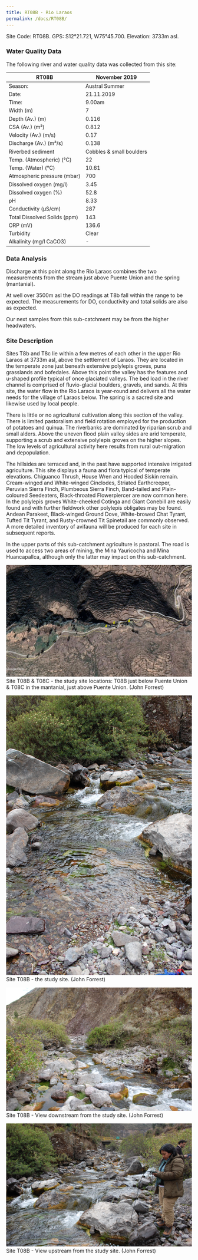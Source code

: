 ```yaml
---
title: RT08B - Rio Laraos
permalink: /docs/RT08B/
---
```



Site Code: RT08B.  GPS: S12°21.721, W75°45.700. Elevation:
3733m asl.

### Water Quality Data

The following river and water quality data was collected from this site:

| RT08B                        | November 2019                 | 
|------------------------------|-------------------------------|
| Season:                      | Austral Summer                |
| Date:                        | 21.11.2019                    |
| Time:                        | 9.00am                        |
| Width (m)                    | 7                             |
| Depth (Av.) (m)              | 0.116                         |
| CSA (Av.) (m²)               | 0.812                         |
| Velocity (Av.) (m/s)         | 0.17                          |
| Discharge (Av.) (m³/s)       | 0.138                         |
| Riverbed sediment            | Cobbles & small boulders      |
| Temp. (Atmospheric) (°C)     | 22                            |
| Temp. (Water) (°C)           | 10.61                         |
| Atmospheric pressure (mbar)  | 700                           |
| Dissolved oxygen (mg/l)      | 3.45                          |
| Dissolved oxygen (%)         | 52.8                          |
| pH                           | 8.33                          |
| Conductivity (µS/cm)         | 287                           |
| Total Dissolved Solids (ppm) | 143                           |
| ORP (mV)                     | 136.6                         |
| Turbidity                    | Clear                         |
| Alkalinity (mg/l CaCO3)  |   -   |

### Data Analysis
Discharge at this point along the Rio Laraos combines the two measurements from the stream just above Puente Union and the spring (mantanial).                     

At well over 3500m asl the DO readings at T8b fall within the range to be expected. The measurements for DO, conductivity and total solids are also as expected. 

Our next samples from this sub-catchment may be from the higher headwaters.


### Site Description
Sites T8b and T8c lie within a few metres of each other in the upper Rio Laraos at 3733m asl, above the settlement of Laraos. They are located in the temperate zone just beneath extensive polylepis groves, puna grasslands and bofedales. Above this point the valley has the features and u-shaped profile typical of once glaciated valleys. The bed load in the river channel is comprised of fluvio-glacial boulders, gravels, and sands. At this site, the water flow in the Rio Laraos is year-round and delivers all the water needs for the village of Laraos below. The spring is a sacred site and likewise used by local people. 

There is little or no agricultural cultivation along this section of the valley. There is limited pastoralism and field rotation employed for the production of potatoes and quinua. The riverbanks are dominated by riparian scrub and small alders. Above the uneven flood plain valley sides are arid temperate, supporting a scrub and extensive polylepis groves on the higher slopes. The low levels of agricultural activity here results from rural out-migration and depopulation. 

The hillsides are terraced and, in the past have supported intensive irrigated agriculture. This site displays a fauna and flora typical of temperate elevations. Chiguanco Thrush, House Wren and Hooded Siskin remain. Cream-winged and White-winged Cinclodes, Striated Earthcreeper, Peruvian Sierra Finch, Plumbeous Sierra Finch, Band-tailed and Plain-coloured Seedeaters, Black-throated Flowerpiercer are now common here. In the polylepis groves White-cheeked Cotinga and Giant Conebill are easily found and with further fieldwork other polylepis obligates may be found. Andean Parakeet, Black-winged Ground Dove, White-browed Chat Tyrant, Tufted Tit Tyrant, and Rusty-crowned Tit Spinetail are commonly observed. A more detailed inventory of avifauna will be produced for each site in subsequent reports.   

In the upper parts of this sub-catchment agriculture is pastoral. The road is used to access two areas of mining, the Mina Yauricocha and Mina Huancapallca, although only the latter may impact on this sub-catchment.


![Site T08B - the study site location. (John Forrest)](/assets/SiteDescriptions/T8/RT8B&RT8CMiddleLaraos.jpg)
Site T08B & T08C - the study site locations: T08B just below Puente Union & T08C in the mantanial, just above Puente Union. (John Forrest)


![Site T08B - the study site. (John Forrest)](/assets/SiteDescriptions/T8/T8BStudysite.JPG)
Site T08B - the study site. (John Forrest)


![Site T08B - View downstream from the study site. (John Forrest)](/assets/SiteDescriptions/T8/T8BViewdownstream.JPG)
Site T08B - View downstream from the study site. (John Forrest)


![Site T08B - View upstream from the study site. (John Forrest)](/assets/SiteDescriptions/T8/T8BViewupstream.JPG)
Site T08B - View upstream from the study site. (John Forrest)
